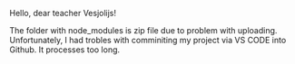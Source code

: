Hello, dear teacher Vesjolijs!

The folder with node_modules is zip file due to problem with uploading. Unfortunately, I had trobles with comminiting my project via VS CODE into Github. It processes too long.
